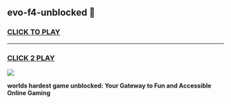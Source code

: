 
## evo-f4-unblocked 👋
<h3>
<a href="https://premium.freeplayer.one?title=evo-f4-unblocked&ref=14F">CLICK TO PLAY</a></h3>
<hr>

<h3>
<a href="https://premium.freeplayer.one?title=evo-f4-unblocked&ref=14F">CLICK 2 PLAY</a>
  
</h3>

<a href="https://premium.freeplayer.one?title=evo-f4-unblocked&ref=12F/"><img src="https://clearcache.store/games.png"></a>


**worlds hardest game unblocked: Your Gateway to Fun and Accessible Online Gaming**
